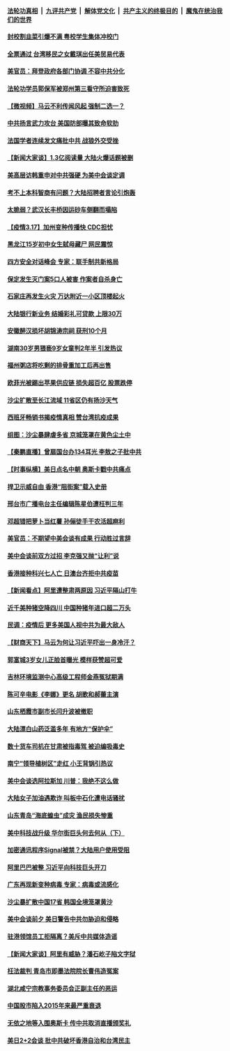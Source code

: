 

####  [法轮功真相](../../../../basic/blob/master/README.md?t=03180501) &nbsp;|&nbsp; [九评共产党](../../../../9ping.md/blob/master/README.md?t=03180501) &nbsp;|&nbsp; [解体党文化](../../../../jtdwh.md/blob/master/README.md?t=03180501)  &nbsp;|&nbsp; [共产主义的终极目的](../../../../gczydzjmd.md/blob/master/README.md?t=03180501) &nbsp;|&nbsp; [魔鬼在统治我们的世界](../../../../mgztzwmdsj.md/blob/master/README.md?t=03180501) 

#### [封校割韭菜引爆不满 粤校学生集体冲校门](../pages/nsc413/n12818014.md?t=03180501) 

#### [全票通过 台湾移民之女戴琪出任美贸易代表](../pages/nsc413/n12817958.md?t=03180501) 

#### [美官员：拜登政府各部门协调 不容中共分化](../pages/nsc413/n12817730.md?t=03180501) 

#### [法轮功学员郭保军被郑州第三看守所迫害致死](../pages/nsc413/n12817119.md?t=03180501) 

#### [【微视频】马云不利传闻风起 强制二选一？](../pages/nsc413/n12817521.md?t=03180501) 

#### [中共扬言武力攻台 美国防部曝其致命软肋](../pages/nsc413/n12817763.md?t=03180501) 

#### [法国学者连续发文痛批中共 战狼外交受挫](../pages/nsc413/n12817526.md?t=03180501) 

#### [【新闻大家谈】1.3亿阅读量 大陆火爆话题被删](../pages/nsc413/n12817383.md?t=03180501) 

#### [美高层访韩重申对中共强硬 为美中会谈定调](../pages/nsc413/n12817483.md?t=03180501) 

#### [考不上本科智商有问题？大陆招聘者言论引炮轰](../pages/nsc413/n12817127.md?t=03180501) 

#### [太脆弱？武汉长丰桥因运砂车侧翻而塌陷](../pages/nsc413/n12816964.md?t=03180501) 

#### [【疫情3.17】加州变种传播快 CDC担忧](../pages/nsc413/n12816896.md?t=03180501) 

#### [黑龙江15岁初中女生弑母藏尸 网民震惊](../pages/nsc413/n12816863.md?t=03180501) 

#### [四方安全对话峰会 专家：联手制共新格局](../pages/nsc413/n12816859.md?t=03180501) 

#### [保定发生灭门案5口人被害 作案者自杀身亡](../pages/nsc413/n12817053.md?t=03180501) 


#### [石家庄再发生火灾 万达附近一小区顶楼起火](../pages/nsc413/n12816700.md?t=03180501) 

#### [大陆银行新业务 结婚彩礼可贷款 上限30万](../pages/nsc413/n12816341.md?t=03180501) 

#### [安徽醉汉损坏胡锦涛宗祠 获刑10个月](../pages/nsc413/n12816564.md?t=03180501) 

#### [湖南30岁男猥亵9岁女童判2年半 引发热议](../pages/nsc413/n12816393.md?t=03180501) 

#### [福州粥店将吃剩的排骨重加工后再出售](../pages/nsc413/n12816428.md?t=03180501) 

#### [欧菲光被踢出苹果供应链 损失超百亿 股票跌停](../pages/nsc413/n12816059.md?t=03180501) 

#### [沙尘扩散至长江流域  11省区仍有扬沙天气](../pages/nsc413/n12816163.md?t=03180501) 

#### [西班牙畅销书揭疫情真相 赞台湾抗疫成果](../pages/nsc413/n12816192.md?t=03180501) 

#### [组图：沙尘暴肆虐多省 京城笼罩在黄色尘土中](../pages/nsc413/n12816113.md?t=03180501) 

#### [【秦鹏直播】曾扇国台办134耳光 李敖之子批中共](../pages/nsc413/n12815919.md?t=03180501) 

#### [【时事纵横】美日点名中朝 奥斯卡戳中共痛点](../pages/nsc413/n12815859.md?t=03180501) 

#### [捍卫示威自由 香港“阻街案”载入史册](../pages/nsc413/n12811245.md?t=03180501) 

#### [邢台市广播电台主任编辑陈星伯遭枉判三年](../pages/nsc413/n12815420.md?t=03180501) 

#### [邓超错把萝卜当红薯 孙俪徒手干农活超麻利](../pages/nsc413/n12815836.md?t=03180501) 

#### [美官员：不期望中美会谈有成果 行动胜过言辞](../pages/nsc413/n12816110.md?t=03180501) 

#### [美中会谈前双方过招 李克强又抛“让利”说](../pages/nsc413/n12814541.md?t=03180501) 

#### [香港接种科兴七人亡 日澳台齐拒中共疫苗](../pages/nsc413/n12816004.md?t=03180501) 

#### [【新闻看点】阿里遭整肃两原因 习近平隔山打牛](../pages/nsc413/n12815886.md?t=03180501) 

#### [近千美种猪空降四川 中国种猪年进口超二万头](../pages/nsc413/n12815852.md?t=03180501) 

#### [民调：疫情后 更多美国人视中共为最大敌人](../pages/nsc413/n12815758.md?t=03180501) 

#### [【财商天下】马云为何让习近平吓出一身冷汗？](../pages/nsc413/n12815277.md?t=03180501) 

#### [郭富城3岁女儿正脸首曝光 模样获赞超可爱](../pages/nsc413/n12815655.md?t=03180501) 

#### [吉林环境监测中心高级工程师金燕冤狱期满](../pages/nsc413/n12802514.md?t=03180501) 

#### [陈可辛电影《李娜》更名 胡歌和郝蕾主演](../pages/nsc413/n12815466.md?t=03180501) 

#### [山东栖霞市副市长闫升波被撤职](../pages/nsc413/n12814711.md?t=03180501) 

#### [大陆漂白山药泛滥多年 有地方“保护伞”](../pages/nsc413/n12815657.md?t=03180501) 

#### [数十货车司机在甘肃被指毒驾 被迫编吸毒史](../pages/nsc413/n12815720.md?t=03180501) 

#### [南宁“领导植树区”走红 小王背锅引热议](../pages/nsc413/n12815761.md?t=03180501) 

#### [美中会谈选阿拉斯加 川普：我绝不这么做](../pages/nsc413/n12815533.md?t=03180501) 

#### [大陆女子加油遇欺诈 叫板中石化遭电话骚扰](../pages/nsc413/n12815595.md?t=03180501) 

#### [山东青岛“海底蝗虫”成灾 渔民损失惨重](../pages/nsc413/n12815495.md?t=03180501) 

#### [美中科技战升级 华尔街巨头何去何从（下）](../pages/nsc413/n12811348.md?t=03180501) 

#### [加密通讯程序Signal被禁？大陆用户使用受阻](../pages/nsc413/n12815429.md?t=03180501) 

#### [阿里巴巴被整 习近平向科技巨头开刀](../pages/nsc413/n12815434.md?t=03180501) 

#### [广东再现新变种病毒 专家：病毒或流感化](../pages/nsc413/n12815338.md?t=03180501) 

#### [沙尘暴扩散中国17省 韩国全境笼罩黄沙](../pages/nsc413/n12815203.md?t=03180501) 

#### [美中会谈前夕 美日警告中共勿胁迫和侵略](../pages/nsc413/n12815348.md?t=03180501) 

#### [驻港领馆员工拒隔离？美斥中共媒体造谣](../pages/nsc413/n12815217.md?t=03180501) 

#### [【新闻大家谈】阿里有威胁？潘石屹子陷文字狱](../pages/nsc413/n12815031.md?t=03180501) 

#### [枉法裁判 青岛市即墨法院院长曹伟造冤案](../pages/nsc413/n12813131.md?t=03180501) 

#### [湖北咸宁宗教事务委员会正副主任的恶运](../pages/nsc413/n12812312.md?t=03180501) 

#### [中国股市陷入2015年来最严重衰退](../pages/nsc413/n12814984.md?t=03180501) 

#### [无依之地等入围奥斯卡 传中共取消直播颁奖礼](../pages/nsc413/n12815036.md?t=03180501) 

#### [美日2+2会谈 批中共破坏香港自治和台湾民主](../pages/nsc413/n12815030.md?t=03180501) 

